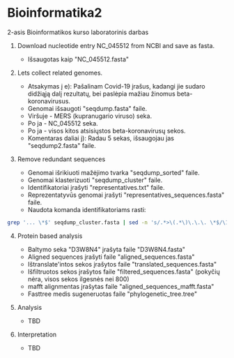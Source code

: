 # Bioinformatika2
2-asis Bioinformatikos kurso laboratorinis darbas

1. Download nucleotide entry NC_045512 from NCBI and save as fasta.
    - Išsaugotas kaip "NC_045512.fasta"

2. Lets collect related genomes.
    - Atsakymas į e): Pašalinam Covid-19 įrašus, kadangi jie sudaro didžiąją dalį rezultatų, bei paslėpia mažiau žinomus beta-koronavirusus.
    - Genomai išsaugoti "seqdump.fasta" faile.
    - Viršuje - MERS (kupranugario viruso) seka.
    - Po ja - NC_045512 seka.
    - Po ja - visos kitos atsisiųstos beta-koronavirusų sekos.
    - Komentaras daliai j): Radau 5 sekas, išsaugojau jas "seqdump2.fasta" faile.
      
3. Remove redundant sequences
    - Genomai išrikiuoti mažėjimo tvarka "seqdump_sorted" faile.
    - Genomai klasterizuoti "seqdump_cluster" faile.
    - Identifikatoriai įrašyti "representatives.txt" faile.
    - Reprezentatyvūs genomai įrašyti "representatives_sequences.fasta" faile.
    - Naudota komanda identifikatoriams rasti:
```bash
grep '... \*$' seqdump_cluster.fasta | sed -n 's/.*>\(.*\)\.\.\. \*$/\1/p' > representatives.txt
```

4. Protein based analysis
    - Baltymo seka "D3W8N4" įrašyta faile "D3W8N4.fasta"
    - Aligned sequences įrašyti faile "aligned_sequences.fasta"
    - Ištranslate'intos sekos įrašytos faile "translated_sequences.fasta"
    - Išfiltruotos sekos įrašytos faile "filtered_sequences.fasta" (pokyčių nėra, visos sekos ilgesnės nei 800)
    - mafft alignmentas įrašytas faile "aligned_sequences_mafft.fasta"
    - Fasttree medis sugeneruotas faile "phylogenetic_tree.tree"

5. Analysis
    - TBD
    
6. Interpretation
     - TBD
